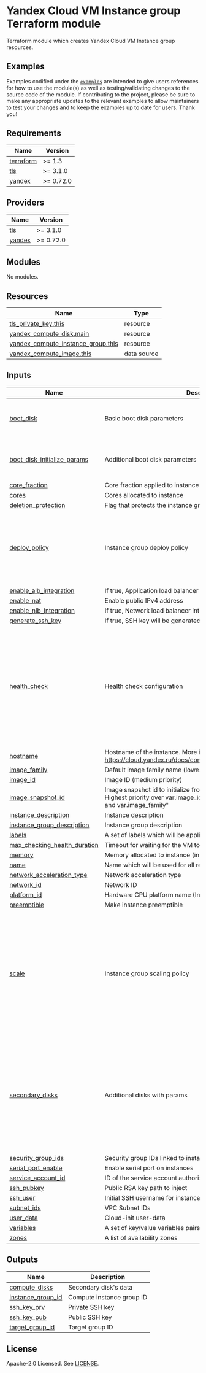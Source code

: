 # Yandex Cloud VM Instance group Terraform module

Terraform module which creates Yandex Cloud VM Instance group resources.

## Examples

Examples codified under
the [`examples`](https://github.com/terraform-yacloud-modules/terraform-yandex-instance-group/tree/main/examples) are intended
to give users references for how to use the module(s) as well as testing/validating changes to the source code of the
module. If contributing to the project, please be sure to make any appropriate updates to the relevant examples to allow
maintainers to test your changes and to keep the examples up to date for users. Thank you!

<!-- BEGIN_TF_DOCS -->
## Requirements

| Name | Version |
|------|---------|
| <a name="requirement_terraform"></a> [terraform](#requirement\_terraform) | >= 1.3 |
| <a name="requirement_tls"></a> [tls](#requirement\_tls) | >= 3.1.0 |
| <a name="requirement_yandex"></a> [yandex](#requirement\_yandex) | >= 0.72.0 |

## Providers

| Name | Version |
|------|---------|
| <a name="provider_tls"></a> [tls](#provider\_tls) | >= 3.1.0 |
| <a name="provider_yandex"></a> [yandex](#provider\_yandex) | >= 0.72.0 |

## Modules

No modules.

## Resources

| Name | Type |
|------|------|
| [tls_private_key.this](https://registry.terraform.io/providers/hashicorp/tls/latest/docs/resources/private_key) | resource |
| [yandex_compute_disk.main](https://registry.terraform.io/providers/yandex-cloud/yandex/latest/docs/resources/compute_disk) | resource |
| [yandex_compute_instance_group.this](https://registry.terraform.io/providers/yandex-cloud/yandex/latest/docs/resources/compute_instance_group) | resource |
| [yandex_compute_image.this](https://registry.terraform.io/providers/yandex-cloud/yandex/latest/docs/data-sources/compute_image) | data source |

## Inputs

| Name | Description | Type | Default | Required |
|------|-------------|------|---------|:--------:|
| <a name="input_boot_disk"></a> [boot\_disk](#input\_boot\_disk) | Basic boot disk parameters | <pre>object({<br/>    mode        = optional(string)<br/>    device_name = optional(string)<br/>  })</pre> | `{}` | no |
| <a name="input_boot_disk_initialize_params"></a> [boot\_disk\_initialize\_params](#input\_boot\_disk\_initialize\_params) | Additional boot disk parameters | <pre>object({<br/>    size = optional(number, 10)<br/>    type = optional(string, "network-hdd")<br/>  })</pre> | `{}` | no |
| <a name="input_core_fraction"></a> [core\_fraction](#input\_core\_fraction) | Core fraction applied to instance | `number` | `null` | no |
| <a name="input_cores"></a> [cores](#input\_cores) | Cores allocated to instance | `number` | `2` | no |
| <a name="input_deletion_protection"></a> [deletion\_protection](#input\_deletion\_protection) | Flag that protects the instance group from accidental deletion | `bool` | `false` | no |
| <a name="input_deploy_policy"></a> [deploy\_policy](#input\_deploy\_policy) | Instance group deploy policy | <pre>object({<br/>    max_unavailable  = number<br/>    max_expansion    = number<br/>    max_deleting     = optional(number)<br/>    max_creating     = optional(number)<br/>    startup_duration = optional(string)<br/>    strategy         = optional(string, "proactive")<br/>  })</pre> | <pre>{<br/>  "max_expansion": 1,<br/>  "max_unavailable": 1<br/>}</pre> | no |
| <a name="input_enable_alb_integration"></a> [enable\_alb\_integration](#input\_enable\_alb\_integration) | If true, Application load balancer integration will be created | `bool` | `false` | no |
| <a name="input_enable_nat"></a> [enable\_nat](#input\_enable\_nat) | Enable public IPv4 address | `bool` | `false` | no |
| <a name="input_enable_nlb_integration"></a> [enable\_nlb\_integration](#input\_enable\_nlb\_integration) | If true, Network load balancer integration will be created | `bool` | `false` | no |
| <a name="input_generate_ssh_key"></a> [generate\_ssh\_key](#input\_generate\_ssh\_key) | If true, SSH key will be generated for instance group | `string` | `true` | no |
| <a name="input_health_check"></a> [health\_check](#input\_health\_check) | Health check configuration | <pre>object({<br/>    enabled             = optional(bool, false)<br/>    interval            = optional(number, 15)<br/>    timeout             = optional(number, 10)<br/>    healthy_threshold   = optional(number, 3)<br/>    unhealthy_threshold = optional(number, 3)<br/>    tcp_options = optional(object({<br/>      port = number<br/>    }), null)<br/>    http_options = optional(object({<br/>      port = number,<br/>      path = string<br/>    }), null)<br/>  })</pre> | <pre>{<br/>  "enabled": true,<br/>  "tcp_options": {<br/>    "port": 8080<br/>  }<br/>}</pre> | no |
| <a name="input_hostname"></a> [hostname](#input\_hostname) | Hostname of the instance. More info: https://cloud.yandex.ru/docs/compute/concepts/network#hostname | `string` | `null` | no |
| <a name="input_image_family"></a> [image\_family](#input\_image\_family) | Default image family name (lowest priority) | `string` | `"ubuntu-2004-lts"` | no |
| <a name="input_image_id"></a> [image\_id](#input\_image\_id) | Image ID (medium priority) | `string` | `null` | no |
| <a name="input_image_snapshot_id"></a> [image\_snapshot\_id](#input\_image\_snapshot\_id) | Image snapshot id to initialize from.<br/>Highest priority over var.image\_id<br/>and var.image\_family" | `string` | `null` | no |
| <a name="input_instance_description"></a> [instance\_description](#input\_instance\_description) | Instance description | `string` | `null` | no |
| <a name="input_instance_group_description"></a> [instance\_group\_description](#input\_instance\_group\_description) | Instance group description | `string` | `null` | no |
| <a name="input_labels"></a> [labels](#input\_labels) | A set of labels which will be applied to all resources | `map(string)` | `{}` | no |
| <a name="input_max_checking_health_duration"></a> [max\_checking\_health\_duration](#input\_max\_checking\_health\_duration) | Timeout for waiting for the VM to become healthy | `number` | `10` | no |
| <a name="input_memory"></a> [memory](#input\_memory) | Memory allocated to instance (in Gb) | `number` | `2` | no |
| <a name="input_name"></a> [name](#input\_name) | Name which will be used for all resources | `string` | n/a | yes |
| <a name="input_network_acceleration_type"></a> [network\_acceleration\_type](#input\_network\_acceleration\_type) | Network acceleration type | `string` | `"STANDARD"` | no |
| <a name="input_network_id"></a> [network\_id](#input\_network\_id) | Network ID | `string` | `null` | no |
| <a name="input_platform_id"></a> [platform\_id](#input\_platform\_id) | Hardware CPU platform name (Intel Ice Lake by default) | `string` | `"standard-v3"` | no |
| <a name="input_preemptible"></a> [preemptible](#input\_preemptible) | Make instance preemptible | `bool` | `false` | no |
| <a name="input_scale"></a> [scale](#input\_scale) | Instance group scaling policy | <pre>object({<br/>    fixed = optional(object({<br/>      size = number<br/>    }), null)<br/>    auto = optional(object({<br/>      initial_size           = number<br/>      measurement_duration   = number<br/>      cpu_utilization_target = string<br/>      min_zone_size          = number<br/>      max_size               = number<br/>      warmup_duration        = string<br/>      stabilization_duration = string<br/>    }), null)<br/><br/>  })</pre> | <pre>{<br/>  "fixed": {<br/>    "size": 1<br/>  }<br/>}</pre> | no |
| <a name="input_secondary_disks"></a> [secondary\_disks](#input\_secondary\_disks) | Additional disks with params | <pre>map(object({<br/>    enabled     = optional(bool, true)<br/>    description = optional(string, "")<br/>    labels      = optional(map(string), {})<br/>    zone        = optional(string, null)<br/>    size        = optional(number, 10)<br/>    block_size  = optional(number, 4096)<br/>    type        = optional(string, "network-hdd")<br/><br/>    mode        = optional(string, "READ_WRITE")<br/>    device_name = optional(string, "data")<br/>  }))</pre> | `{}` | no |
| <a name="input_security_group_ids"></a> [security\_group\_ids](#input\_security\_group\_ids) | Security group IDs linked to instances | `list(string)` | `null` | no |
| <a name="input_serial_port_enable"></a> [serial\_port\_enable](#input\_serial\_port\_enable) | Enable serial port on instances | `bool` | `false` | no |
| <a name="input_service_account_id"></a> [service\_account\_id](#input\_service\_account\_id) | ID of the service account authorized for instance | `string` | `null` | no |
| <a name="input_ssh_pubkey"></a> [ssh\_pubkey](#input\_ssh\_pubkey) | Public RSA key path to inject | `string` | `null` | no |
| <a name="input_ssh_user"></a> [ssh\_user](#input\_ssh\_user) | Initial SSH username for instance | `string` | `"ubuntu"` | no |
| <a name="input_subnet_ids"></a> [subnet\_ids](#input\_subnet\_ids) | VPC Subnet IDs | `list(string)` | `[]` | no |
| <a name="input_user_data"></a> [user\_data](#input\_user\_data) | Cloud-init user-data | `string` | `null` | no |
| <a name="input_variables"></a> [variables](#input\_variables) | A set of key/value variables pairs to assign to the instance group | `map(string)` | `{}` | no |
| <a name="input_zones"></a> [zones](#input\_zones) | A list of availability zones | `list(string)` | `[]` | no |

## Outputs

| Name | Description |
|------|-------------|
| <a name="output_compute_disks"></a> [compute\_disks](#output\_compute\_disks) | Secondary disk's data |
| <a name="output_instance_group_id"></a> [instance\_group\_id](#output\_instance\_group\_id) | Compute instance group ID |
| <a name="output_ssh_key_prv"></a> [ssh\_key\_prv](#output\_ssh\_key\_prv) | Private SSH key |
| <a name="output_ssh_key_pub"></a> [ssh\_key\_pub](#output\_ssh\_key\_pub) | Public SSH key |
| <a name="output_target_group_id"></a> [target\_group\_id](#output\_target\_group\_id) | Target group ID |
<!-- END_TF_DOCS -->

## License

Apache-2.0 Licensed.
See [LICENSE](https://github.com/terraform-yacloud-modules/terraform-yandex-instance-group/blob/main/LICENSE).
